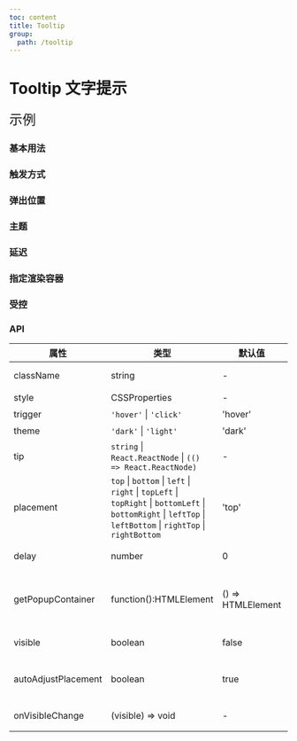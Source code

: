 ```yaml
---
toc: content
title: Tooltip
group:
  path: /tooltip
---
```


# Tooltip 文字提示

<font size='5'>示例</font>

### 基本用法

<code src="./demo/Basic.tsx"></code>

### 触发方式

<code src="./demo/Trigger.tsx" desc='两种触发方式，鼠标移入、点击。'></code>

### 弹出位置

<code src="./demo/Placement.tsx" desc='提供了12个方向来显示tooltip'></code>

### 主题

<code src="./demo/Theme.tsx" desc='提供了两个不同的主题: `dark` 和 `light`。设置theme属性来改变主题，默认为`dark`'></code>

### 延迟

<code src="./demo/Delay.tsx" desc='设置delay 属性来延迟展示'></code>

### 指定渲染容器

<code src="./demo/PopupContainer.tsx" desc='设置 getPopupContainer 指定渲染的目标容器, 默认开启autoAdjustPlacement属性自动调整弹层位置防止被遮挡'></code>

### 受控

<code src="./demo/Controlled.tsx" desc='通过visible配合onVisibleChange控制浮层显示'></code>

### API

| 属性 | 类型 | 默认值 | 说明 |
| --- | --- | --- | --- |
| className | string | - | 扩展 className |
| style | CSSProperties | - | 样式对象 |
| trigger | `'hover'` \| `'click'` | 'hover' | 触发行为 |
| theme | `'dark'` \| `'light'` | 'dark' | 主题 |
| tip | `string` \| `React.ReactNode` \| `(() => React.ReactNode)` | - | 显示的文字 |
| placement | `top` \| `bottom` \| `left` \| `right` \| `topLeft` \| `topRight` \| `bottomLeft` \| `bottomRight` \| `leftTop` \| `leftBottom` \| `rightTop` \| `rightBottom` | 'top' | 气泡框位置 |
| delay | number | 0 | 延迟显示，单位毫秒 |
| getPopupContainer | function():HTMLElement | () => HTMLElement | 浮层渲染父节点，默认渲染到 body 上 |
| visible | boolean | false | 用于手动控制浮层显隐 |
| autoAdjustPlacement | boolean | true | 气泡被遮挡时自动调整位置 |
| onVisibleChange | (visible) => void | - | 显示隐藏的回调 |
